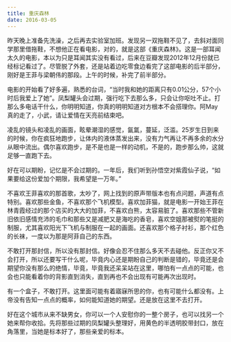 ```yaml
---
title: 重庆森林
date: 2016-03-05
---
```


昨天晚上准备先洗澡，之后再去实验室加班。发现另一双拖鞋不见了，去斜对面同学那里借拖鞋，不想他正在看电影，对的，就是这部《重庆森林》。这是一部耳闻太久的电影，本以为只是耳闻其实没有看过，后来在豆瓣发现2012年12月份就已经标记看过了。尽管脱了外套，还是站着边吃零食边看完了这部电影的后半部分，刚好是王菲与梁朝伟的那段。上午的时候，补完了前半部分。

电影的开始看了好多遍，熟悉的台词，“当时我和她的距离只有0.01公分，57个小时后我爱上了她”。凤梨罐头会过期，强行吃下去那么多，只会让你呕吐不止。打那么多电话干什么，你明明知道，你真的明明知道对方根本不会搭理你。阿May真的走了，小武，请让爱情在天亮前结束吧。

凌乱的镜头和凌乱的画面，眩晕潮湿的感觉，氤氲，蔓延，泛滥。25岁生日到来的时候，你在疯狂地跑步，让体内的液体蒸发出来，没有力气再让不再多余的水分从眼中流出。偶尔喜欢跑步，是不是也是一样的动机，不是的，跑步那么帅，这就足够一直跑下去。

好在可以期盼，记忆是不会过期的。一年后，我们听到孙悟空对紫霞仙子说，“如果要给这份爱加个期限，我希望是一万年。”

不喜欢王菲喜欢的那首歌，太吵了，网上找到的原声带版本也有点问题，声道有点特别。喜欢那些金鱼，不喜欢那个飞机模型。喜欢加菲猫，就是电影一开始王菲在林青霞经过的那个店买的大大的加菲，不喜欢白熊，太容易脏了。喜欢那些不管新旧依旧感情充沛的毛巾和那些又是减肥又是海吃的香皂，喜欢空姐那被熨的笔挺的制服，尤其喜欢阳光下飞机与制服在一起的画面。还喜欢那个格子衬衫，那个红色的长袜，一度以为那是阿菲自己的东西。

不敢打开那封信，所以没有那封信。好像会忍不住那么多天不去碰他。反正你又不会打开，所以还要写干什么呢，毕竟内心还是期盼自己的判断是错的，毕竟还是会期望你没有那么的绝情，毕竟，毕竟我还呆呆站在这里，哪怕有一点点的可能，也会也只能看着你的背影直到消失，直到再也不会出现有可能再次出现时。

有一个盒子，不敢打开。这里面可能有着寤寐所思的你，也有可能什么都没有。上帝没有告知一点点的概率，如何能知道她的期望。还是放在这里不去打开。

好在这个城市从来不缺男女，你可以一个人安慰你的一整个房子，也可以找另一个她来帮你收拾。先将那些过期的凤梨罐头整理好，用黄色的半透明胶带封口，放在角落里，当她是标本好了，那些亲爱的标本。
